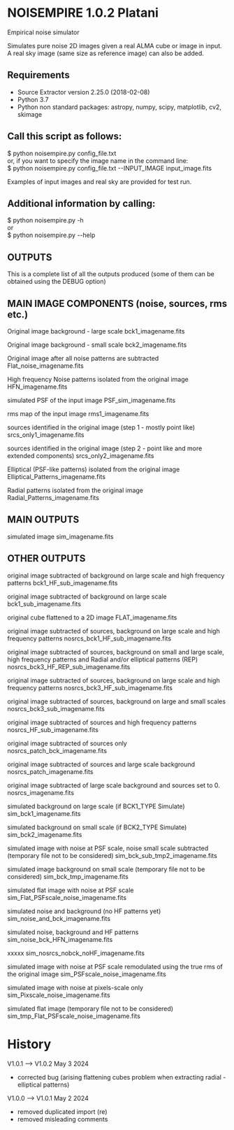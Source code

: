 # NOISEMPIRE 1.0.2 Platani
Empirical noise simulator

Simulates pure noise 2D images given a real ALMA cube or image in input.  
A real sky image (same size as reference image) can also be added.

Requirements
------------
- Source Extractor version 2.25.0 (2018-02-08)
- Python 3.7
- Python non standard packages: astropy, numpy, scipy, matplotlib, cv2, skimage

Call this script as follows:
----------------------------
$ python noisempire.py config_file.txt  
or, if you want to specify the image name in the command line:  
$ python noisempire.py config_file.txt --INPUT_IMAGE input_image.fits  

Examples of input images and real sky are provided for test run.

Additional information by calling:
---------------------------------

$ python noisempire.py -h  
or  
$ python noisempire.py --help  

OUTPUTS
--------------------------
This is a complete list of all the outputs produced (some of them can be obtained using the DEBUG option)

MAIN IMAGE COMPONENTS (noise, sources, rms etc.)
------------------------------------------------
Original image background - large scale 
bck1_imagename.fits

Original image background - small scale 
bck2_imagename.fits

Original image after all noise patterns are subtracted 
Flat_noise_imagename.fits

High frequency Noise patterns isolated from the original image 
HFN_imagename.fits

simulated PSF of the input image 
PSF_sim_imagename.fits

rms map of the input image 
rms1_imagename.fits

sources identified in the original image (step 1 - mostly point like) 
srcs_only1_imagename.fits

sources identified in the original image (step 2 - point like and more extended components) 
srcs_only2_imagename.fits

Elliptical (PSF-like patterns) isolated from the original image 
Elliptical_Patterns_imagename.fits

Radial patterns isolated from the original image 
Radial_Patterns_imagename.fits


MAIN OUTPUTS
------------

simulated image 
sim_imagename.fits  


OTHER OUTPUTS
-------------

original image subtracted of background on large scale and high frequency patterns
bck1_HF_sub_imagename.fits  

original image subtracted of background on large scale
bck1_sub_imagename.fits  

original cube flattened to a 2D image
FLAT_imagename.fits  

original image subtracted of sources, background on large scale and high frequency patterns
nosrcs_bck1_HF_sub_imagename.fits  

original image subtracted of sources, background on small and large scale, high frequency patterns and Radial and/or elliptical patterns (REP)
nosrcs_bck3_HF_REP_sub_imagename.fits  

original image subtracted of sources, background on large scale and high frequency patterns
nosrcs_bck3_HF_sub_imagename.fits  

original image subtracted of sources, background on large and small scales
nosrcs_bck3_sub_imagename.fits  

original image subtracted of sources and high frequency patterns
nosrcs_HF_sub_imagename.fits  

original image subtracted of sources only
nosrcs_patch_bck_imagename.fits  

original image subtracted of sources and large scale background
nosrcs_patch_imagename.fits  

original image subtracted of large scale background and sources set to 0.
nosrcs_imagename.fits  

simulated background on large scale (if BCK1_TYPE Simulate)
sim_bck1_imagename.fits  

simulated background on small scale (if BCK2_TYPE Simulate)
sim_bck2_imagename.fits  

simulated image with noise at PSF scale, noise small scale subtracted  (temporary file not to be considered)
sim_bck_sub_tmp2_imagename.fits  

simulated image background on small scale (temporary file not to be considered)
sim_bck_tmp_imagename.fits  

simulated flat image with noise at PSF scale 
sim_Flat_PSFscale_noise_imagename.fits  

simulated noise and background (no HF patterns yet)
sim_noise_and_bck_imagename.fits  

simulated noise, background and HF patterns
sim_noise_bck_HFN_imagename.fits  

xxxxx
sim_nosrcs_nobck_noHF_imagename.fits  

simulated image with noise at PSF scale remodulated using the true rms of the original image
sim_PSFscale_noise_imagename.fits  

simulated image with noise at pixels-scale only
sim_Pixscale_noise_imagename.fits  

simulated flat image (temporary file not to be considered)
sim_tmp_Flat_PSFscale_noise_imagename.fits  

# History
V1.0.1 --> V1.0.2 May 3 2024
- corrected bug (arising flattening cubes problem when extracting radial - elliptical patterns)

V1.0.0 --> V1.0.1 May 2 2024
- removed duplicated import (re)
- removed misleading comments 

